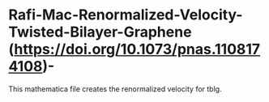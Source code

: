 # Rafi-Mac-Renormalized-Velocity-Twisted-Bilayer-Graphene (https://doi.org/10.1073/pnas.1108174108)-
This mathematica file creates the renormalized velocity for tblg.
